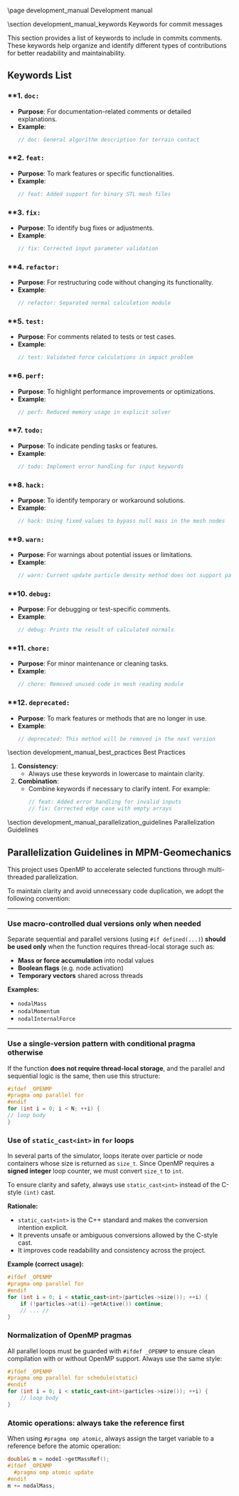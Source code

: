 \page development_manual Development manual

\section development_manual_keywords Keywords for commit messages

This section provides a list of keywords to include in commits comments. These keywords help organize and identify different types of contributions for better readability and maintainability.

## Keywords List

### **1. `doc:`
- **Purpose**: For documentation-related comments or detailed explanations.
- **Example**:
  ```cpp
  // doc: General algorithm description for terrain contact
  ```

### **2. `feat:`
- **Purpose**: To mark features or specific functionalities.
- **Example**:
  ```cpp
  // feat: Added support for binary STL mesh files
  ```

### **3. `fix:`
- **Purpose**: To identify bug fixes or adjustments.
- **Example**:
  ```cpp
  // fix: Corrected input parameter validation
  ```

### **4. `refactor:`
- **Purpose**: For restructuring code without changing its functionality.
- **Example**:
  ```cpp
  // refactor: Separated normal calculation module
  ```

### **5. `test:`
- **Purpose**: For comments related to tests or test cases.
- **Example**:
  ```cpp
  // test: Validated force calculations in impact problem
  ```

### **6. `perf:`
- **Purpose**: To highlight performance improvements or optimizations.
- **Example**:
  ```cpp
  // perf: Reduced memory usage in explicit solver
  ```

### **7. `todo:`
- **Purpose**: To indicate pending tasks or features.
- **Example**:
  ```cpp
  // todo: Implement error handling for input keywords
  ```

### **8. `hack:`
- **Purpose**: To identify temporary or workaround solutions.
- **Example**:
  ```cpp
  // hack: Using fixed values to bypass null mass in the mesh nodes
  ```

### **9. `warn:`
- **Purpose**: For warnings about potential issues or limitations.
- **Example**:
  ```cpp
  // warn: Current update particle density method does not support particle shear changes
  ```

### **10. `debug:`
- **Purpose**: For debugging or test-specific comments.
- **Example**:
  ```cpp
  // debug: Prints the result of calculated normals
  ```

### **11. `chore:`
- **Purpose**: For minor maintenance or cleaning tasks.
- **Example**:
  ```cpp
  // chore: Removed unused code in mesh reading module
  ```

### **12. `deprecated:`
- **Purpose**: To mark features or methods that are no longer in use.
- **Example**:
  ```cpp
  // deprecated: This method will be removed in the next version
  ```

\section development_manual_best_practices Best Practices

1. **Consistency**:
   - Always use these keywords in lowercase to maintain clarity.
2. **Combination**:
   - Combine keywords if necessary to clarify intent. For example:
     ```cpp
     // feat: Added error handling for invalid inputs
     // fix: Corrected edge case with empty arrays
     ```


\section development_manual_parallelization_guidelines Parallelization Guidelines

## Parallelization Guidelines in MPM-Geomechanics

This project uses OpenMP to accelerate selected functions through multi-threaded parallelization.

To maintain clarity and avoid unnecessary code duplication, we adopt the following convention:

---

### Use macro-controlled dual versions **only when needed**

Separate sequential and parallel versions (using `#if defined(...)`) **should be used only** when the function requires thread-local storage such as:

- **Mass or force accumulation** into nodal values
- **Boolean flags** (e.g. node activation)
- **Temporary vectors** shared across threads

**Examples:**  
- `nodalMass`  
- `nodalMomentum`  
- `nodalInternalForce`

---

### Use a single-version pattern with conditional pragma otherwise

If the function **does not require thread-local storage**, and the parallel and sequential logic is the same, then use this structure:

```cpp
#ifdef _OPENMP
#pragma omp parallel for
#endif
for (int i = 0; i < N; ++i) {
// loop body
}
```

### Use of `static_cast<int>` in `for` loops

In several parts of the simulator, loops iterate over particle or node containers whose size is returned as `size_t`. Since OpenMP requires a **signed integer** loop counter, we must convert `size_t` to `int`.

To ensure clarity and safety, always use `static_cast<int>` instead of the C-style `(int)` cast.

**Rationale:**
- `static_cast<int>` is the C++ standard and makes the conversion intention explicit.  
- It prevents unsafe or ambiguous conversions allowed by the C-style cast.  
- It improves code readability and consistency across the project.

**Example (correct usage):**
```cpp
#ifdef _OPENMP
#pragma omp parallel for
#endif
for (int i = 0; i < static_cast<int>(particles->size()); ++i) {
	if (!particles->at(i)->getActive()) continue;
	// ... //
}
```
### Normalization of OpenMP pragmas

All parallel loops must be guarded with `#ifdef _OPENMP` to ensure clean compilation with or without OpenMP support. Always use the same style:

```cpp
#ifdef _OPENMP
#pragma omp parallel for schedule(static)
#endif
for (int i = 0; i < static_cast<int>(particles->size()); ++i) {
	// loop body
}
```

### Atomic operations: always take the reference first

When using `#pragma omp atomic`, always assign the target variable to a reference before the atomic operation:

```cpp
double& m = nodeI->getMassRef();
#ifdef _OPENMP
  #pragma omp atomic update
#endif
m += nodalMass;
```
